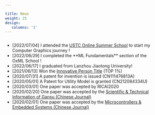 ```yaml
---

title: News
weight: 25
design:
   columns: '1'
---
```

<div style="overflow-y: auto; max-height:350px; ">
		  <ul>
			  <li>
					[2022/07/04] I attended the <a href="http://staff.ustc.edu.cn/~renjiec/SummerSchool_2022/index.html">USTC Online Summer School</a> to start my Computer Graphics journey !
			  </li>
			  <li>
					[2022/06/29] I completed the **ML Fundamentals** section of the OxML School !
			  </li>
			  <li>
			  		[2022/06/17] I graduated from Lanzhou Jiaotong University!
			  </li>
			  <li>
			  		[2021/06/13] Won the <a href="https://tuanwei.lzjtu.edu.cn/info/1043/2997.htm">Innovative Person Title</a> (TOP 1%)
			  </li>
			  <li>
			  		[2020/07/31] A patent for invention is issued (CN111476813A)
			  </li>
			  <li>
			  		[2020/05/01] A Patent for Utility Model is granted (CN212084334U)
			  </li>
			  <li>
			  		[2020/03/01] One paper was accepted by RICAI2020
			  </li>
			  <li>
			  		[2020/02/20] One paper was accepted by the <a href="https://navi.cnki.net/knavi/journals/LZKQ/detail">Scientific & Technical Information of Gansu (Chinese Journal) </a>
			  </li>
			  <li>
			  		[2020/02/01] One paper was accepted by the <a href="https://navi.cnki.net/knavi/journals/DPJY/detail">Microcontrollers & Embedded Systems (Chinese Journal) </a>
			  </li>
		  </ul>
</div>




